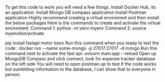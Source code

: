 To get this code to work you will need a few things.
Install Docker Hub, its an application.
Install Mongo DB compass application
Install Postman application
Highly recommend creating a virtual enviroment and then install the below packages
Here is the commands to create and activate the virtual enviroment: 
Command 1: python -m venv myenv  Command 2: source myenv/bin/activate 

pip install fastapi motor bson
Run this command when you ready to test the code : docker run --name some-mongo -p 27017:27017 -d mongo
Run this command next to activate the fast api: uvicorn main:app --reload 
Open up MongoDB Compass and click connect, look for expense tracker database on the left side
You will need to open postman up to test if the code works but sumbitting information to the database, I can show that to everyone in person.
